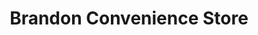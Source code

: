 ---
title: "Brandon Convenience Store"
url: /durham/brandon-convenience-store/
shop: convenience
---